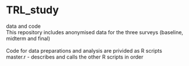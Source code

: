 # TRL_study
data and code
<br>
This repository includes anonymised data for the three surveys (baseline, midterm and final)<br>
<br>
Code for data preparations and analysis are privided as R scripts <br>
master.r -  describes and calls the other R scripts in order
